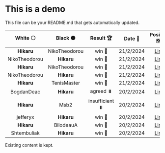 # This is a demo

This file can be your README.md that gets automatically updated.

<!--START_SECTION:chessStats-->
<!-- Automatically generated with https://github.com/Balastrong/chess-stats-action -->

| White ⚪ | Black ⚫ | Result 🏆 | Date 📅 | Position 🗺️ |
|:---:|:---:|:---:|:---:|:---:|
| **Hikaru** | NikoTheodorou | win 🥇 | 21/2/2024 | <a href="http://www.ee.unb.ca/cgi-bin/tervo/fen.pl?select=5k2/7R/3pK3/p2P1P2/8/1p6/8/8 w - -">Link</a> |
| NikoTheodorou | **Hikaru** | win 🥇 | 21/2/2024 | <a href="http://www.ee.unb.ca/cgi-bin/tervo/fen.pl?select=8/8/1Pk5/2p1K1p1/2Pn1P1p/p5P1/B7/8 w - -">Link</a> |
| **Hikaru** | NikoTheodorou | win 🥇 | 21/2/2024 | <a href="http://www.ee.unb.ca/cgi-bin/tervo/fen.pl?select=2r2k2/5p2/1rNR2p1/pB6/P1p4P/5P2/5KP1/8 b - -">Link</a> |
| NikoTheodorou | **Hikaru** | win 🥇 | 21/2/2024 | <a href="http://www.ee.unb.ca/cgi-bin/tervo/fen.pl?select=8/8/6b1/8/2n5/pk6/N7/2K5 w - -">Link</a> |
| **Hikaru** | TenisMaster | win 🥇 | 21/2/2024 | <a href="http://www.ee.unb.ca/cgi-bin/tervo/fen.pl?select=8/8/3k4/Rp4p1/2pK4/8/P3B3/r7 b - -">Link</a> |
| BogdanDeac | **Hikaru** | agreed ⏸️ | 20/2/2024 | <a href="http://www.ee.unb.ca/cgi-bin/tervo/fen.pl?select=4r3/6pk/8/8/4R3/5P2/5K2/8 b - -">Link</a> |
| **Hikaru** | Msb2 | insufficient ⏸️ | 20/2/2024 | <a href="http://www.ee.unb.ca/cgi-bin/tervo/fen.pl?select=8/6k1/6N1/8/6Kn/8/8/8 w - -">Link</a> |
| jefferyx | **Hikaru** | win 🥇 | 20/2/2024 | <a href="http://www.ee.unb.ca/cgi-bin/tervo/fen.pl?select=8/8/p7/P1kpB1p1/6P1/5P1p/5K2/3b4 w - -">Link</a> |
| **Hikaru** | BilodeauA | win 🥇 | 20/2/2024 | <a href="http://www.ee.unb.ca/cgi-bin/tervo/fen.pl?select=5nR1/1p2k1P1/p3p3/4Pr2/3prP2/8/PP1B4/3K3R b - -">Link</a> |
| Shtembuliak | **Hikaru** | win 🥇 | 20/2/2024 | <a href="http://www.ee.unb.ca/cgi-bin/tervo/fen.pl?select=5k2/5p2/6p1/1nnP3p/8/p3K1PP/B1N2P2/8 w - -">Link</a> |

<!--END_SECTION:chessStats-->

Existing content is kept.

